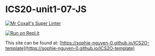 # ICS20-unit1-07-JS

[![Mr Coxall's Super Linter](https://github.com/sophie-nguyen-0/ICS2O-template/workflows/Mr%20Coxall's%20Super%20Linter/badge.svg)](https://github.com/sophie-nguyen-0/ICS2O-template/actions/)

[![Run on Repl.it](https://repl.it/badge/github/sophie-nguyen-0/ICS2O-template)](https://repl.it/github/sophie-nguyen-0/ICS2O-template)

This site can be found at: [https://sophie-nguyen-0.github.io/ICS2O-template](https://sophie-nguyen-0.github.io/ICS2O-template)
